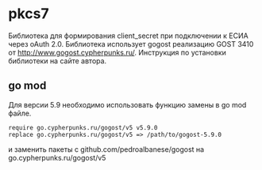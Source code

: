 # pkcs7
Библиотека для формирования client_secret при подключении к ЕСИА через oAuth 2.0. Библиотека использует gogost реализацию GOST 3410 от http://www.gogost.cypherpunks.ru/. Инструкция по установки библиотеки на сайте автора.
## go mod
Для версии 5.9 необходимо использовать функцию замены в go mod файле.

    require go.cypherpunks.ru/gogost/v5 v5.9.0
    replace go.cypherpunks.ru/gogost/v5 => /path/to/gogost-5.9.0

и заменить пакеты с github.com/pedroalbanese/gogost на go.cypherpunks.ru/gogost/v5
